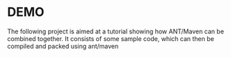 # DEMO
The following project is aimed at a tutorial showing how ANT/Maven can be combined together. 
It consists of some sample code, which can then be compiled and packed using ant/maven